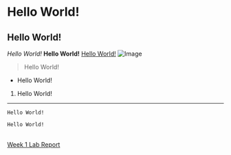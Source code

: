 # Hello World!
## Hello World!
*Hello World!*
**Hello World!**
[Hello World!](https://jhii7.github.io/cse15l-lab-reports/)
![Image](https://www.elegantthemes.com/blog/wp-content/uploads/2020/08/hello-world.png)
> Hello World!
* Hello World!
1. Hello World!
---
`Hello World!`
```
Hello World!
```
\
[Week 1 Lab Report](https://jhii7.github.io/cse15l-lab-reports/week-1-lab-report.html)
